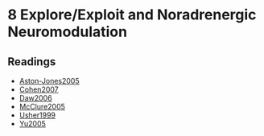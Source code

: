 # 8 Explore/Exploit and Noradrenergic Neuromodulation

## Readings

- <a href="https://princetonuniversity.github.io/NEU-PSY-502/_static/pdf/Class%208/Aston-Jones2005.pdf" download>Aston-Jones2005</a>
- <a href="https://princetonuniversity.github.io/NEU-PSY-502/_static/pdf/Class%208/Cohen2007.pdf" download>Cohen2007</a>
- <a href="https://princetonuniversity.github.io/NEU-PSY-502/_static/pdf/Class%208/Daw2006.pdf" download>Daw2006</a>
- <a href="https://princetonuniversity.github.io/NEU-PSY-502/_static/pdf/Class%208/McClure2005.pdf" download>McClure2005</a>
- <a href="https://princetonuniversity.github.io/NEU-PSY-502/_static/pdf/Class%208/Usher1999.pdf" download>Usher1999</a>
- <a href="https://princetonuniversity.github.io/NEU-PSY-502/_static/pdf/Class%208/Yu2005.pdf" download>Yu2005</a>
